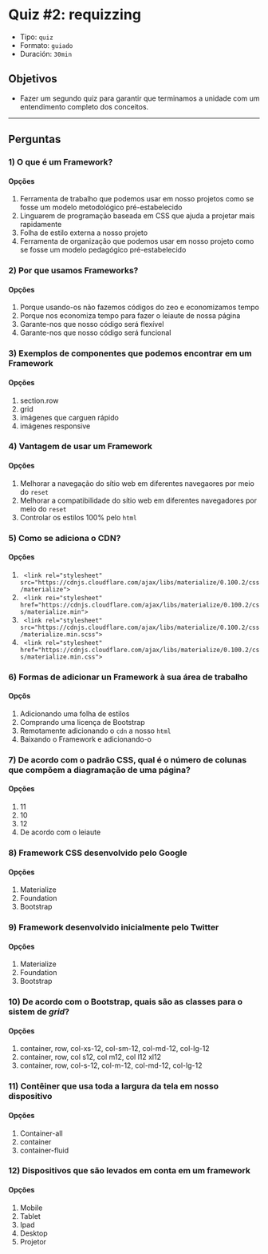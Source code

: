 # Quiz #2: requizzing

- Tipo: `quiz`
- Formato: `guiado`
- Duración: `30min`

## Objetivos

- Fazer um segundo quiz para garantir que terminamos a unidade com um entendimento completo dos conceitos. 

***

## Perguntas

### 1) O que é um Framework?

#### Opções

1. Ferramenta de trabalho que podemos usar em nosso projetos como se fosse um modelo metodológico pré-estabelecido
2. Linguarem de programação baseada em CSS que ajuda a projetar mais rapidamente
3. Folha de estilo externa a nosso projeto
4. Ferramenta de organização que podemos usar em nosso projeto como se fosse um modelo pedagógico pré-estabelecido

<solution style="display:none;">1</solution>

### 2) Por que usamos Frameworks?

#### Opções

1. Porque usando-os não fazemos códigos do zeo e economizamos tempo
2. Porque nos economiza tempo para fazer o leiaute de nossa página
3. Garante-nos que nosso código será flexível
4. Garante-nos que nosso código será funcional

<solution style="display:none;">1,4</solution>

### 3) Exemplos de componentes que podemos encontrar em um Framework

#### Opções

1. section.row
2. grid
3. imágenes que carguen rápido
4. imágenes responsive

<solution style="display:none;">2,4</solution>

### 4) Vantagem de usar um Framework

#### Opções

1. Melhorar a navegação do sítio web em diferentes navegaores por meio do `reset` 
2. Melhorar a compatibilidade do sítio web em diferentes navegadores por meio do `reset`
3. Controlar os estilos 100% pelo `html`

<solution style="display:none;">2</solution>

### 5) Como se adiciona o CDN?

#### Opções

1. ` <link rel="stylesheet" src="https://cdnjs.cloudflare.com/ajax/libs/materialize/0.100.2/css/materialize">`
2. ` <link rei="stylesheet" href="https://cdnjs.cloudflare.com/ajax/libs/materialize/0.100.2/css/materialize.min">`
3. ` <link rel="stylesheet" src="https://cdnjs.cloudflare.com/ajax/libs/materialize/0.100.2/css/materialize.min.scss">`
4. ` <link rel="stylesheet" href="https://cdnjs.cloudflare.com/ajax/libs/materialize/0.100.2/css/materialize.min.css">`

<solution style="display:none;">4</solution>

### 6) Formas de adicionar un Framework à sua área de trabalho

#### Opçõs

1. Adicionando uma folha de estilos
2. Comprando uma licença de Bootstrap
3. Remotamente adicionando o `cdn` a nosso `html`
4. Baixando o Framework e adicionando-o

<solution style="display:none;">3,4</solution>

### 7) De acordo com o padrão CSS, qual é o número de colunas que compõem a diagramação de uma página?

#### Opções

1. 11
2. 10
3. 12
4. De acordo com o leiaute

<solution style="display:none;">3</solution>

### 8) Framework CSS desenvolvido pelo Google

#### Opções

1. Materialize
2. Foundation
3. Bootstrap

<solution style="display:none;">1</solution>

### 9) Framework desenvolvido inicialmente pelo Twitter

#### Opções

1. Materialize
2. Foundation
3. Bootstrap

<solution style="display:none;">3</solution>

### 10) De acordo com o Bootstrap, quais são as classes para o sistem de *grid*?

#### Opções

1. container, row, col-xs-12, col-sm-12, col-md-12, col-lg-12
2. container, row, col s12, col m12, col l12 xl12
3. container, row, col-s-12, col-m-12, col-md-12, col-lg-12

<solution style="display:none;">1</solution>

### 11) Contêiner que usa toda a largura da tela em nosso dispositivo

#### Opções

1. Container-all
2. container
3. container-fluid

<solution style="display:none;">3</solution>

### 12) Dispositivos que são levados em conta em um framework

#### Opções

1. Mobile
2. Tablet
3. Ipad
4. Desktop
5. Projetor

<solution style="display:none;">1,2,4</solution>
